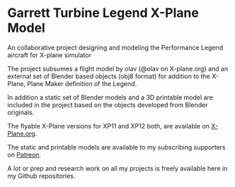 # Garrett Turbine Legend X-Plane Model
 An collaborative project designing and modeling the Performance Legend aircraft for X-plane simulator 

The project subsumes a flight model by olav (@olav on X-plane.org) and an external set of Blender based objects (obj8 format) for addition to the X-Plane, Plane Maker definition of the Legend.

In addition a static set of Blender models and a 3D printable model are included in the project based on the objects developed from Blender originals.

The flyable X-Plane versions for XP11 and XP12 both, are available on [X-Plane.org](tbd).

The static and printable models are available to my subscribing supporters on [Patreon](https://www.patreon.com/medmatix).

A lot or prep and research work on all my projects is freely available here in my Github repositories. 
